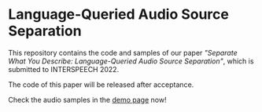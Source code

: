 # Language-Queried Audio Source Separation

This repository contains the code and samples of our paper *"Separate What You Describe: Language-Queried Audio Source Separation"*, which is submitted to INTERSPEECH 2022. 

The code of this paper will be released after acceptance.

Check the audio samples in the [demo page](https://liuxubo717.github.io/LASS-demopage/) now!


